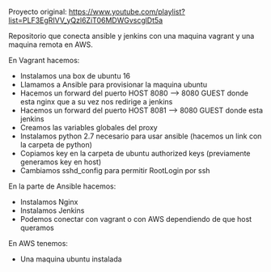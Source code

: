 Proyecto original: https://www.youtube.com/playlist?list=PLF3EgRIVV_yQzl6ZiT06MDWGvscglDt5a

Repositorio que conecta ansible y jenkins con una maquina vagrant y una maquina remota en AWS.

En Vagrant hacemos:
 - Instalamos una box de ubuntu 16
 - Llamamos a Ansible para provisionar la maquina ubuntu
 - Hacemos un forward del puerto HOST 8080 --> 8080 GUEST donde esta nginx que a su vez nos redirige a jenkins
 - Hacemos un forward del puerto HOST 8081 --> 8080 GUEST donde esta jenkins
 - Creamos las variables globales del proxy
 - Instalamos python 2.7 necesario para usar ansible (hacemos un link con la carpeta de python)
 - Copiamos key en la carpeta de ubuntu authorized keys (previamente generamos key en host)
 - Cambiamos sshd_config para permitir RootLogin por ssh

En la parte de Ansible hacemos:
 - Instalamos Nginx
 - Instalamos Jenkins
 - Podemos conectar con vagrant o con AWS dependiendo de que host queramos


En AWS tenemos:
 - Una maquina ubuntu instalada
 